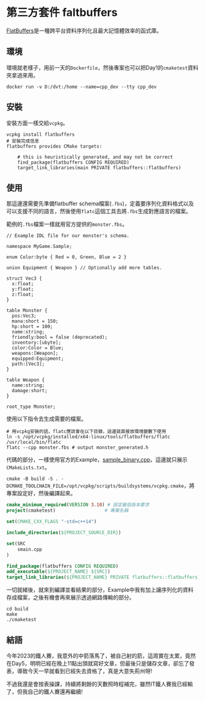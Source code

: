 # 第三方套件 faltbuffers

[FlatBuffers](https://github.com/google/flatbuffers)是一種跨平台資料序列化且最大記憶體效率的函式庫。

## 環境

環境就老樣子，用前一天的`Dockerfile`，然後專案也可以把Day1的`cmaketest`資料夾拿過來用。

```shell
docker run -v D:/dvt:/home --name=cpp_dev --tty cpp_dev
```

## 安裝

安裝方面一樣交給`vcpkg`。

```shell
vcpkg install flatbuffers
# 安裝完成信息
flatbuffers provides CMake targets:

    # this is heuristically generated, and may not be correct
    find_package(flatbuffers CONFIG REQUIRED)
    target_link_libraries(main PRIVATE flatbuffers::flatbuffers)
```

## 使用

那這邊還需要先準備flatbuffer schema檔案(`.fbs`)，定義要序列化資料格式以及可以支援不同的語言，然後使用`flatc`這個工具去將`.fbs`生成對應語言的檔案。

範例的`.fbs`檔案一樣就用官方提供的`monster.fbs`。

```fbs
// Example IDL file for our monster's schema.

namespace MyGame.Sample;

enum Color:byte { Red = 0, Green, Blue = 2 }

union Equipment { Weapon } // Optionally add more tables.

struct Vec3 {
  x:float;
  y:float;
  z:float;
}

table Monster {
  pos:Vec3;
  mana:short = 150;
  hp:short = 100;
  name:string;
  friendly:bool = false (deprecated);
  inventory:[ubyte];
  color:Color = Blue;
  weapons:[Weapon];
  equipped:Equipment;
  path:[Vec3];
}

table Weapon {
  name:string;
  damage:short;
}

root_type Monster;
```

使用以下指令去生成需要的檔案。

```shell
# 用vcpkg安裝的話，flatc應該會在以下目錄，這邊就直接放環境變數下使用
ln -s /opt/vcpkg/installed/x64-linux/tools/flatbuffers/flatc /usr/local/bin/flatc
flatc --cpp monster.fbs # output monster_generated.h
```

代碼的部分，一樣使用官方的Example，[sample_binary.cpp](https://github.com/google/flatbuffers/blob/master/samples/sample_binary.cpp#L24-L56)，這邊就只展示`CMakeLists.txt`。

`cmake -B build -S . -DCMAKE_TOOLCHAIN_FILE=/opt/vcpkg/scripts/buildsystems/vcpkg.cmake`，將專案設定好，然後編譯起來。

```cmake
cmake_minimum_required(VERSION 3.10) # 設定最低版本要求
project(cmaketest)                  # 專案名稱

set(CMAKE_CXX_FLAGS "-std=c++14") 

include_directories(${PROJECT_SOURCE_DIR})

set(SRC
    smain.cpp
)

find_package(flatbuffers CONFIG REQUIRED)
add_executable(${PROJECT_NAME} ${SRC})
target_link_libraries(${PROJECT_NAME} PRIVATE flatbuffers::flatbuffers)
```

一切就緒後，就來到編譯並看結果的部分，Example中我有加上讓序列化的資料存成檔案，之後有機會再來展示透過網路傳輸的部分。

```shell
cd build
make
./cmaketest
```

## 結語

今年2023的鐵人賽，我意外的中箭落馬了，被自己射的箭，這周實在太累，竟然在Day5，明明已經在晚上11點出頭就寫好文章，但最後只是儲存文章，卻忘了發表，導致今天一早就看到已經失去資格了，真是大意失荊州呀!

不過我還是會按表操課，持續將剩餘的天數照時程補完，雖然IT鐵人賽我已經輸了，但我自己的鐵人賽還再繼續!

